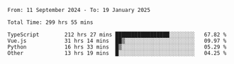 <!--START_SECTION:waka-->

```abap
From: 11 September 2024 - To: 19 January 2025

Total Time: 299 hrs 55 mins

TypeScript        212 hrs 27 mins █████████████████░░░░░░░░   67.82 %
Vue.js            31 hrs 14 mins  ██▒░░░░░░░░░░░░░░░░░░░░░░   09.97 %
Python            16 hrs 33 mins  █▒░░░░░░░░░░░░░░░░░░░░░░░   05.29 %
Other             13 hrs 19 mins  █░░░░░░░░░░░░░░░░░░░░░░░░   04.25 %
```

<!--END_SECTION:waka-->
